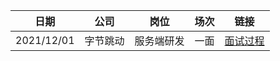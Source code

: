 | **日期** | **公司** | **岗位** | **场次** | **链接** |
| --- | --- | --- | --- | --- |
| 2021/12/01 | 字节跳动 | 服务端研发 | 一面 | [面试过程](huangjiaxin/2021_12_01.md) |